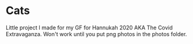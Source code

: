 # Cats
Little project I made for my GF for Hannukah 2020 AKA The Covid Extravaganza. Won't work until you put png photos in the photos folder.

